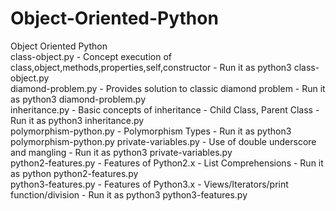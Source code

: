 # Object-Oriented-Python
Object Oriented Python
</br>
class-object.py - Concept execution of class,object,methods,properties,self,constructor - Run it as python3 class-object.py</br>
diamond-problem.py - Provides solution to classic diamond problem - Run it as python3 diamond-problem.py</br>
inheritance.py - Basic concepts of inheritance - Child Class, Parent Class - Run it as python3 inheritance.py</br>
polymorphism-python.py - Polymorphism Types - Run it as python3 polymorphism-python.py
private-variables.py - Use of double underscore and mangling - Run it as python3 private-variables.py</br>
python2-features.py - Features of Python2.x - List Comprehensions - Run it as python python2-features.py </br>
python3-features.py - Features of Python3.x - Views/Iterators/print function/division - Run it as python3 python3-features.py </br>

